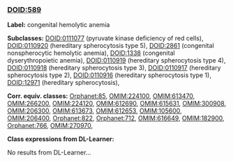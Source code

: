 
### [DOID:589](http://purl.obolibrary.org/obo/DOID_589)
**Label:** congenital hemolytic anemia

**Subclasses:** [DOID:0111077](http://purl.obolibrary.org/obo/DOID_0111077) (pyruvate kinase deficiency of red cells), [DOID:0110920](http://purl.obolibrary.org/obo/DOID_0110920) (hereditary spherocytosis type 5), [DOID:2861](http://purl.obolibrary.org/obo/DOID_2861) (congenital nonspherocytic hemolytic anemia), [DOID:1338](http://purl.obolibrary.org/obo/DOID_1338) (congenital dyserythropoietic anemia), [DOID:0110919](http://purl.obolibrary.org/obo/DOID_0110919) (hereditary spherocytosis type 4), [DOID:0110918](http://purl.obolibrary.org/obo/DOID_0110918) (hereditary spherocytosis type 3), [DOID:0110917](http://purl.obolibrary.org/obo/DOID_0110917) (hereditary spherocytosis type 2), [DOID:0110916](http://purl.obolibrary.org/obo/DOID_0110916) (hereditary spherocytosis type 1), [DOID:12971](http://purl.obolibrary.org/obo/DOID_12971) (hereditary spherocytosis), 

**Corr. equiv. classes:** [Orphanet:85](http://www.orpha.net/ORDO/Orphanet_85), [OMIM:224100](http://purl.obolibrary.org/obo/OMIM_224100), [OMIM:613470](http://purl.obolibrary.org/obo/OMIM_613470), [OMIM:266200](http://purl.obolibrary.org/obo/OMIM_266200), [OMIM:224120](http://purl.obolibrary.org/obo/OMIM_224120), [OMIM:612690](http://purl.obolibrary.org/obo/OMIM_612690), [OMIM:615631](http://purl.obolibrary.org/obo/OMIM_615631), [OMIM:300908](http://purl.obolibrary.org/obo/OMIM_300908), [OMIM:206300](http://purl.obolibrary.org/obo/OMIM_206300), [OMIM:613673](http://purl.obolibrary.org/obo/OMIM_613673), [OMIM:612653](http://purl.obolibrary.org/obo/OMIM_612653), [OMIM:105600](http://purl.obolibrary.org/obo/OMIM_105600), [OMIM:206400](http://purl.obolibrary.org/obo/OMIM_206400), [Orphanet:822](http://www.orpha.net/ORDO/Orphanet_822), [Orphanet:712](http://www.orpha.net/ORDO/Orphanet_712), [OMIM:616649](http://purl.obolibrary.org/obo/OMIM_616649), [OMIM:182900](http://purl.obolibrary.org/obo/OMIM_182900), [Orphanet:766](http://www.orpha.net/ORDO/Orphanet_766), [OMIM:270970](http://purl.obolibrary.org/obo/OMIM_270970), 

**Class expressions from DL-Learner:**

No results from DL-Learner...



